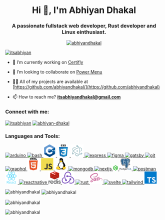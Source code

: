 <h1 align="center">Hi 👋, I'm Abhiyan Dhakal</h1>
<h3 align="center">A passionate fullstack web developer, Rust developer and Linux einthusiast.</h3>

<p align="center"> <a href="https://github.com/ryo-ma/github-profile-trophy"><img src="https://github-profile-trophy.vercel.app/?username=abhiyandhakal" alt="abhiyandhakal" /></a> </p>

<p align="left"> <a href="https://twitter.com/itsabhiyan" target="blank"><img src="https://img.shields.io/twitter/follow/itsabhiyan?logo=twitter&style=for-the-badge" alt="itsabhiyan" /></a> </p>

- 🔭 I’m currently working on [Certifly](https://github.com/kuosc2005/certifly)

- 👯 I’m looking to collaborate on [Power Menu](https://github.com/abhiyandhakal/power-menu)

- 👨‍💻 All of my projects are available at [https://github.com/abhiyandhakal/](https://github.com/abhiyandhakal)

- 📫 How to reach me? **itsabhiyandhakal@gmail.com**

<h3 align="left">Connect with me:</h3>
<p align="left">
<a href="https://twitter.com/itsabhiyan" target="blank"><img align="center" src="https://raw.githubusercontent.com/rahuldkjain/github-profile-readme-generator/master/src/images/icons/Social/twitter.svg" alt="itsabhiyan" height="30" width="40" /></a>
<a href="https://linkedin.com/in/abhiyan-dhakal" target="blank"><img align="center" src="https://raw.githubusercontent.com/rahuldkjain/github-profile-readme-generator/master/src/images/icons/Social/linked-in-alt.svg" alt="abhiyan-dhakal" height="30" width="40" /></a>
</p>

<h3 align="left">Languages and Tools:</h3>
<p align="left"> <a href="https://www.arduino.cc/" target="_blank" rel="noreferrer"> <img src="https://cdn.worldvectorlogo.com/logos/arduino-1.svg" alt="arduino" width="40" height="40"/> </a> <a href="https://www.gnu.org/software/bash/" target="_blank" rel="noreferrer"> <img src="https://upload.vectorlogo.zone/logos/gnu_bash/images/66582b8e-a291-4a1b-b89c-76628277a33b.svg" alt="bash" width="40" height="40"/> </a> <a href="https://www.w3schools.com/cpp/" target="_blank" rel="noreferrer"> <img src="https://raw.githubusercontent.com/devicons/devicon/master/icons/cplusplus/cplusplus-original.svg" alt="cplusplus" width="40" height="40"/> </a> <a href="https://www.w3schools.com/css/" target="_blank" rel="noreferrer"> <img src="https://raw.githubusercontent.com/devicons/devicon/master/icons/css3/css3-original-wordmark.svg" alt="css3" width="40" height="40"/> </a> <a href="https://www.electronjs.org" target="_blank" rel="noreferrer"> <img src="https://raw.githubusercontent.com/devicons/devicon/master/icons/electron/electron-original.svg" alt="electron" width="40" height="40"/> </a> <a href="https://expressjs.com" target="_blank" rel="noreferrer"> <img src="https://upload.vectorlogo.zone/logos/expressjs/images/a1b5cb1f-dae7-4971-ab5b-68efce751b0f.svg" alt="express" width="40" height="40"/> </a> <a href="https://www.figma.com/" target="_blank" rel="noreferrer"> <img src="https://www.vectorlogo.zone/logos/figma/figma-icon.svg" alt="figma" width="40" height="40"/> </a> <a href="https://www.gatsbyjs.com/" target="_blank" rel="noreferrer"> <img src="https://www.vectorlogo.zone/logos/gatsbyjs/gatsbyjs-icon.svg" alt="gatsby" width="40" height="40"/> </a> <a href="https://git-scm.com/" target="_blank" rel="noreferrer"> <img src="https://www.vectorlogo.zone/logos/git-scm/git-scm-icon.svg" alt="git" width="40" height="40"/> </a> <a href="https://graphql.org" target="_blank" rel="noreferrer"> <img src="https://www.vectorlogo.zone/logos/graphql/graphql-icon.svg" alt="graphql" width="40" height="40"/> </a> <a href="https://www.w3.org/html/" target="_blank" rel="noreferrer"> <img src="https://raw.githubusercontent.com/devicons/devicon/master/icons/html5/html5-original-wordmark.svg" alt="html5" width="40" height="40"/> </a> <a href="https://developer.mozilla.org/en-US/docs/Web/JavaScript" target="_blank" rel="noreferrer"> <img src="https://raw.githubusercontent.com/devicons/devicon/master/icons/javascript/javascript-original.svg" alt="javascript" width="40" height="40"/> </a> <a href="https://www.linux.org/" target="_blank" rel="noreferrer"> <img src="https://raw.githubusercontent.com/devicons/devicon/master/icons/linux/linux-original.svg" alt="linux" width="40" height="40"/> </a> <a href="https://www.mongodb.com/" target="_blank" rel="noreferrer"> <img src="https://avatars.githubusercontent.com/u/45120?s=200&v=4" alt="mongodb" width="40" height="40"/> </a> <a href="https://nextjs.org/" target="_blank" rel="noreferrer"> <img src="https://avatars.githubusercontent.com/u/126103961?s=200&v=4" alt="nextjs" width="40" height="40"/> </a> <a href="https://nodejs.org" target="_blank" rel="noreferrer"> <svg xmlns="http://www.w3.org/2000/svg" width="16" height="16" viewBox="0 0 16 16"><path fill="#0a0" d="M7.586.102a.75.75 0 0 1 .756 0l6.214 3.625a.75.75 0 0 1 .373.648v7.25a.75.75 0 0 1-.373.648l-6.214 3.625a.75.75 0 0 1-.756 0l-1.553-.906a.75.75 0 0 1 .756-1.296l1.175.686l5.465-3.188V4.806L7.964 1.618L2.5 4.806v6.388l1.117.652c.344.11.77.137 1.069.005a.75.75 0 0 0 .364-.34c.104-.188.2-.501.2-1.011V5.25a.75.75 0 0 1 1.5 0v5.25c0 .69-.129 1.272-.39 1.74a2.25 2.25 0 0 1-1.068.983c-.806.356-1.697.21-2.242.014a.75.75 0 0 1-.124-.058l-1.554-.906A.75.75 0 0 1 1 11.625v-7.25a.75.75 0 0 1 .372-.648L7.586.102Zm.66 5.181c.397-.472 1.017-.783 1.858-.783c.78 0 1.375.268 1.778.693a.75.75 0 1 1-1.09 1.03C10.703 6.132 10.52 6 10.103 6c-.442 0-.624.148-.709.248a.642.642 0 0 0-.145.377c0 .083.036.247.145.377c.085.1.267.248.71.248a.75.75 0 0 1 .212.03c.62.09 1.092.368 1.416.753c.372.443.496.967.496 1.342c0 .375-.124.899-.496 1.342c-.397.472-1.017.783-1.858.783c-.78 0-1.375-.268-1.777-.693a.75.75 0 0 1 1.09-1.03c.087.092.271.223.687.223c.442 0 .625-.148.71-.248a.642.642 0 0 0 .144-.377a.642.642 0 0 0-.145-.377c-.084-.1-.267-.248-.709-.248a.75.75 0 0 1-.213-.03c-.62-.09-1.092-.368-1.415-.753a2.137 2.137 0 0 1-.497-1.342c0-.375.124-.899.497-1.342Z"/></svg> </a> <a href="https://www.postgresql.org" target="_blank" rel="noreferrer"> <img src="https://raw.githubusercontent.com/devicons/devicon/master/icons/postgresql/postgresql-original-wordmark.svg" alt="postgresql" width="40" height="40"/> </a> <a href="https://postman.com" target="_blank" rel="noreferrer"> <img src="https://www.vectorlogo.zone/logos/getpostman/getpostman-icon.svg" alt="postman" width="40" height="40"/> </a> <a href="https://reactjs.org/" target="_blank" rel="noreferrer"> <img src="https://raw.githubusercontent.com/devicons/devicon/master/icons/react/react-original-wordmark.svg" alt="react" width="40" height="40"/> </a> <a href="https://reactnative.dev/" target="_blank" rel="noreferrer"> <img src="https://reactnative.dev/img/header_logo.svg" alt="reactnative" width="40" height="40"/> </a> <a href="https://redis.io" target="_blank" rel="noreferrer"> <img src="https://raw.githubusercontent.com/devicons/devicon/master/icons/redis/redis-original-wordmark.svg" alt="redis" width="40" height="40"/> </a> <a href="https://redux.js.org" target="_blank" rel="noreferrer"> <img src="https://raw.githubusercontent.com/devicons/devicon/master/icons/redux/redux-original.svg" alt="redux" width="40" height="40"/> </a> <a href="https://www.rust-lang.org" target="_blank" rel="noreferrer"> <img src="https://avatars.githubusercontent.com/u/5430905?s=200&v=4" alt="rust" width="40" height="40"/> </a> <a href="https://sass-lang.com" target="_blank" rel="noreferrer"> <img src="https://raw.githubusercontent.com/devicons/devicon/master/icons/sass/sass-original.svg" alt="sass" width="40" height="40"/> </a> <a href="https://svelte.dev" target="_blank" rel="noreferrer"> <img src="https://upload.wikimedia.org/wikipedia/commons/1/1b/Svelte_Logo.svg" alt="svelte" width="40" height="40"/> </a> <a href="https://tailwindcss.com/" target="_blank" rel="noreferrer"> <img src="https://www.vectorlogo.zone/logos/tailwindcss/tailwindcss-icon.svg" alt="tailwind" width="40" height="40"/> </a> <a href="https://www.typescriptlang.org/" target="_blank" rel="noreferrer"> <img src="https://raw.githubusercontent.com/devicons/devicon/master/icons/typescript/typescript-original.svg" alt="typescript" width="40" height="40"/> </a> </p>

<p><img align="left" src="https://github-readme-stats-abhiyandhakal.vercel.app/api/top-langs?username=abhiyandhakal&show_icons=true&locale=en&layout=compact" alt="abhiyandhakal" /></p>

<p>&nbsp;<img align="center" src="https://github-readme-stats-abhiyandhakal.vercel.app/api?username=abhiyandhakal&show_icons=true&locale=en" alt="abhiyandhakal" /></p>

<p><img align="center" src="https://github-readme-streak-stats-beige-beta.vercel.app/?user=abhiyandhakal" alt="abhiyandhakal" /></p>

<p align="left"> <img src="https://komarev.com/ghpvc/?username=abhiyandhakal&label=Profile%20views&color=0e75b6&style=flat" alt="abhiyandhakal" /> </p>
